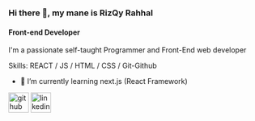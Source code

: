 ### Hi there 👋, my mane is RizQy Rahhal
#### Front-end Developer
I'm a passionate self-taught Programmer and Front-End web developer


Skills: REACT / JS / HTML / CSS / Git-Github

- 🌱 I’m currently learning next.js (React Framework) 


[<img src='https://cdn.jsdelivr.net/npm/simple-icons@3.0.1/icons/github.svg' alt='github' height='40'>](https://github.com/rizqyrahhal)  [<img src='https://cdn.jsdelivr.net/npm/simple-icons@3.0.1/icons/linkedin.svg' alt='linkedin' height='40'>](https://www.linkedin.com/in/LinkedIn.com/in/rizqyrahhal/)  

